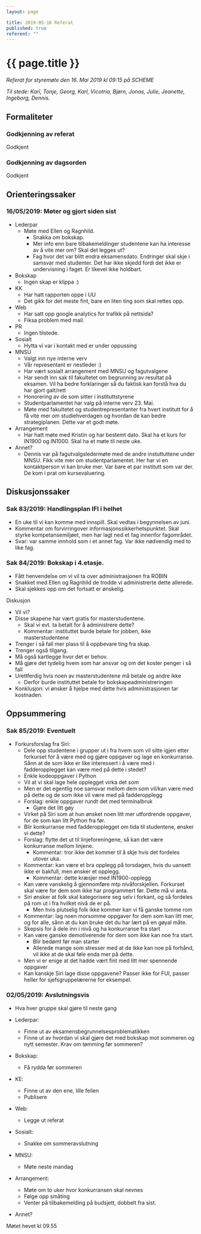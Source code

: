 ```yaml
---
layout: page

title: 2019-05-16 Referat
published: true
referent: ""
---
```


# {{ page.title }}

_Referat for styremøte den 16. Mai 2019 kl_ _09:15_ _på SCHEME_

_Til stede: Kari, Tonje, Georg, Karl, Vicotria, Bjørn, Jonas, Julie, Jeanette, Ingeborg, Dennis._

## Formaliteter

### Godkjenning av referat

Godkjent

### Godkjenning av dagsorden

Godkjent

## Orienteringssaker

### 16/05/2019: Møter og gjort siden sist

- Lederpar
  - Møte med Ellen og Ragnhild.
    - Snakka om bokskap.
    - Mer info enn bare tilbakemeldinger studentene kan ha interesse av å vite mer om? Skal det legges ut?
    - Fag hvor det var blitt endra eksamensdato. Endringer skal skje i samsvar med studenter. Det har ikke skjedd fordi det ikke er undervisning i faget. Er likevel ikke holdbart.
- Bokskap
  - Ingen skap er klippa :)
- KK
  - Har hatt rapporten oppe i UU
  - Det gikk for det meste fint, bare en liten ting som skal rettes opp.
- Web
  - Har satt opp google analytics for trafikk på nettsida?
  - Fiksa problem med mail.
- PR
  - Ingen tilstede.
- Sosialt
  - Hytta vi var i kontakt med er under oppussing
- MNSU
  - Valgt inn nye interne verv
  - Vår representant er nestleder :)
  - Har vært sosialt arrangement med MNSU og fagutvalgene
  - Har sendt inn sak til fakultetet om begrunning av resultat på eksamen. Vil ha bedre forklaringer så du faktisk kan forstå hva du har gjort galt/rett
  - Honorering av de som sitter i instituttstyrene
  - Studentparlamentet har valg på interne verv 23. Mai.
  - Møte med fakultetet og studentrepresentanter fra hvert institutt for å få vite mer om studiehverdagen og hvordan de kan bedre strategiplanen. Dette var et godt møte.
- Arrangement
  - Har hatt møte med Kristin og har bestemt dato. Skal ha et kurs for IN1900 og IN1000. Skal ha et møte til neste uke.
- Annet?
  - Dennis var på fagutvalgsledermøte med de andre instuttuttene under MNSU. Fikk vite mer om studentparlamentet. Her har vi en kontaktperson vi kan bruke mer. Var bare et par institutt som var der. De kom i prat om kursevaluering.

## Diskusjonssaker

### Sak 83/2019:  Handlingsplan IFI i helhet

- En uke til vi kan komme med innspill. Skal vedtas i begynnelsen av juni.
- Kommentar om forvirringover informasjonssikkerhetspunktet. Skal styrke kompetansemiljøet, men har lagt ned et fag innenfor fagområdet.
- Svar: var samme innhold som i et annet fag. Var ikke nødvendig med to like fag.

### Sak 84/2019: Bokskap i 4.etasje.

- Fått henvendelse om vi vil ta over administrasjonen fra ROBIN
- Snakket med Ellen og Ragnhild de trodde vi administrerte dette allerede.
- Skal sjekkes opp om det fortsatt er ønskelig.

Diskusjon

- Vil vi?
- Disse skapene har vært gratis for masterstudentene.
  - Skal vi evt. ta betalt for å administrere dette?
  - Kommentar: instituttet burde betale for jobben, ikke masterstudentene
- Trenger i så fall mer plass til å oppbevare ting fra skap.
- Trenger også tilgang.
- Må også kartlegge hvor det er behov.
- Må gjøre det tydelig hvem som har ansvar og om det koster penger i så fall
- Urettferdig hvis noen av masterstudentene må betale og andre ikke
  - Derfor burde instituttet betale for bokskapeadministreringen
- Konklusjon: vi ønsker å hjelpe med dette hvis administrasjonen tar kostnaden.



## Oppsummering

### Sak 85/2019: Eventuelt

- Forkursforslag fra Siri:
  - Dele opp studentene i grupper ut i fra hvem som vil sitte igjen etter forkurset for å være med og gjøre oppgaver og lage en konkurranse. Sånn at de som ikke er like interessert i å være med i fadderopplegget kan være med på dette i stedet?
  - Enkle kodeoppgaver i Python
  - Vil at vi skal lage hele opplegget virka det som
  - Men er det egentlig noe samsvar mellom dem som vil/kan være med på dette og de som ikke vil være med på fadderopplegg
  - Forslag: enkle oppgaver rundt det med terminalbruk
    - Gjøre det litt gøy
  - Virket på Siri som at hun ønsket noen litt mer utfordrende oppgaver, for de som kan litt Python fra før.
  - Blir konkurranse med fadderopplegget om tida til studentene, ønsker vi dette?
  - Forslag: flytte det ut til linjeforeningene, så kan det være konkurranse mellom linjene.
    - Kommentar: tror ikke det kommer til å skje hvis det fordeles utover uka.
  - Kommentar: kan være et bra opplegg på torsdagen, hvis du uansett ikke er bakfull, men ønsker et opplegg.
    - Kommentar: dette kræsjer med IN1900-opplegg
  - Kan være vanskelig å gjennomføre mtp nivåforskjellen. Forkurset skal være for dem som ikke har programmert før. Dette må vi anta.
  - Siri ønsker at folk skal kategorisere seg selv i forkant, og så fordeles på rom ut i fra hvilket nivå de er på.
    - Men hvis plutselig folk ikke kommer kan vi få ganske tomme rom
  - Kommentar: lag noen morsomme oppgaver for dem som kan litt mer, og for alle, sånn at du kan bruke det du har lært på en gøyal måte.
  - Skepsis for å dele inn i nivå og ha konkurranse fra start
  - Kan være ganske demotiverende for dem som ikke kan noe fra start.
    - Blir bedømt før man starter
    - Allerede mange som stresser med at de ikke kan noe på forhånd, vil ikke  at de skal føle enda mer på dette.
  - Men vi er enige at det hadde vært fint med litt mer spennende oppgaver
  - Kan kanskje Siri lage disse oppgavene? Passer ikke for FUI, passer heller for sjefsgruppelærerne for eksempel.

### 02/05/2019: Avslutningsvis

- Hva hver gruppe skal gjøre til neste gang

- Lederpar:
  - Finne ut av eksamensbegrunnelsesproblematikken
  - Finne ut av hvordan vi skal gjøre det med bokskap mot sommeren og nytt semester. Krav om tømming før sommeren?
- Bokskap:
  - Få rydda før sommeren
- KE:
  - Finne ut av den ene, lille feilen
  - Publisere
- Web:
  - Legge ut referat
- Sosialt:
  - Snakke om sommeravslutning
- MNSU:
  - Møte neste mandag
- Arrangement:
  - Møte om to uker hvor konkurransen skal nevnes
  - Følge opp småting
  - Venter på tilbakemelding på budsjett, dobbelt fra sist.
- Annet?


Møtet hevet kl 09.55
